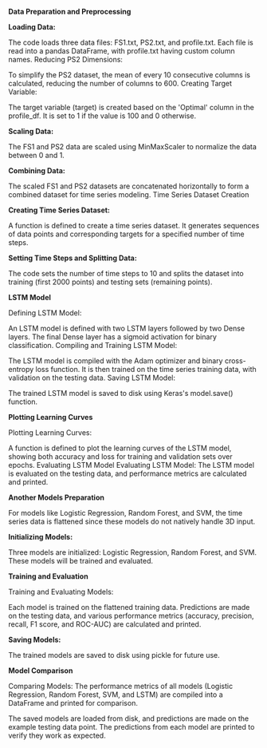 **Data Preparation and Preprocessing**

**Loading Data:**


The code loads three data files: FS1.txt, PS2.txt, and profile.txt. Each file is read into a pandas DataFrame, with profile.txt having custom column names.
Reducing PS2 Dimensions:

To simplify the PS2 dataset, the mean of every 10 consecutive columns is calculated, reducing the number of columns to 600.
Creating Target Variable:

The target variable (target) is created based on the 'Optimal' column in the profile_df. It is set to 1 if the value is 100 and 0 otherwise.

**Scaling Data:**


The FS1 and PS2 data are scaled using MinMaxScaler to normalize the data between 0 and 1.

**Combining Data:**


The scaled FS1 and PS2 datasets are concatenated horizontally to form a combined dataset for time series modeling.
Time Series Dataset Creation

**Creating Time Series Dataset:**


A function is defined to create a time series dataset. It generates sequences of data points and corresponding targets for a specified number of time steps.

**Setting Time Steps and Splitting Data:**


The code sets the number of time steps to 10 and splits the dataset into training (first 2000 points) and testing sets (remaining points).


**LSTM Model**

Defining LSTM Model:

An LSTM model is defined with two LSTM layers followed by two Dense layers. The final Dense layer has a sigmoid activation for binary classification.
Compiling and Training LSTM Model:

The LSTM model is compiled with the Adam optimizer and binary cross-entropy loss function. It is then trained on the time series training data, with validation on the testing data.
Saving LSTM Model:

The trained LSTM model is saved to disk using Keras's model.save() function.

**Plotting Learning Curves**

Plotting Learning Curves:

A function is defined to plot the learning curves of the LSTM model, showing both accuracy and loss for training and validation sets over epochs.
Evaluating LSTM Model
Evaluating LSTM Model:
The LSTM model is evaluated on the testing data, and performance metrics are calculated and printed.

**Another Models Preparation**
 

For models like Logistic Regression, Random Forest, and SVM, the time series data is flattened since these models do not natively handle 3D input.

**Initializing Models:**

Three models are initialized: Logistic Regression, Random Forest, and SVM. These models will be trained and evaluated.

**Training and Evaluation**

Training and Evaluating Models:

Each model is trained on the flattened training data. Predictions are made on the testing data, and various performance metrics (accuracy, precision, recall, F1 score, and ROC-AUC) are calculated and printed.

**Saving Models:**

The trained models are saved to disk using pickle for future use.

**Model Comparison**

Comparing Models:
The performance metrics of all models (Logistic Regression, Random Forest, SVM, and LSTM) are compiled into a DataFrame and printed for comparison.


The saved models are loaded from disk, and predictions are made on the example testing data point. The predictions from each model are printed to verify they work as expected.
